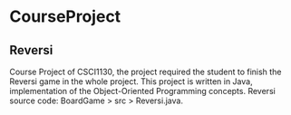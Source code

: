 # CourseProject
## Reversi
Course Project of CSCI1130, the project required the student to finish the Reversi game in the whole project.
This project is written in Java, implementation of the Object-Oriented Programming concepts.
Reversi source code: BoardGame > src > Reversi.java.
 
